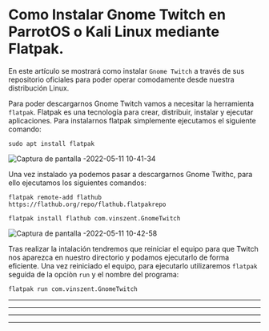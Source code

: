 # Como Instalar Gnome Twitch en ParrotOS o Kali Linux mediante Flatpak.

En este artículo se mostrará como instalar `Gnome Twitch` a través de sus repositorio oficiales para poder operar
comodamente desde nuestra distribución Linux.

Para poder descargarnos Gnome Twitch  vamos a necesitar la herramienta `flatpak`. Flatpak es una tecnología para 
crear, distribuir, instalar y ejecutar aplicaciones. Para instalarnos flatpak simplemente ejecutamos el siguiente comando:

    sudo apt install flatpak
    
![Captura de pantalla -2022-05-11 10-41-34](https://user-images.githubusercontent.com/103068924/167813368-e40bcfdd-0367-4c10-96dc-8f2bd8125f1c.png)
    
Una vez instalado ya podemos pasar a descargarnos Gnome Twithc, para ello ejecutamos los siguientes comandos:

    flatpak remote-add flathub https://flathub.org/repo/flathub.flatpakrepo

    flatpak install flathub com.vinszent.GnomeTwitch
    
![Captura de pantalla -2022-05-11 10-42-58](https://user-images.githubusercontent.com/103068924/167813428-e038ab7c-894a-4c11-b118-4d0c62d9da96.png)
   
Tras realizar la intalación tendremos que reiniciar el equipo para que Twitch nos aparezca en nuestro directorio 
y podamos ejecutarlo de forma eficiente. Una vez reiniciado el equipo, para ejecutarlo utilizaremos `flatpak` 
seguida de la opciòn `run` y el nombre del programa:

    flatpak run com.vinszent.GnomeTwitch
    
---
---
  
    
<html lang="en">
<head>
  
</head>
<body>

<script src="https://utteranc.es/client.js"
    repo="F1r0x/gestion-comentarios"
    issue-term="pathname"
    theme="github-light"
    crossorigin="anonymous"
    async>
</script>
          
    
  </body>
</html>
  
  
---
---

    
    
